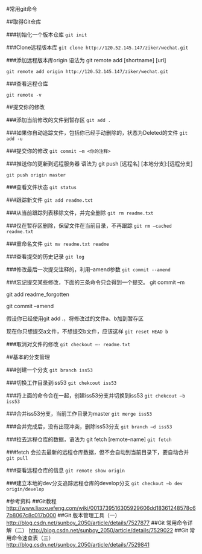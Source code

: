 #常用git命令

##取得Git仓库

###初始化一个版本仓库
`git init`

###Clone远程版本库
`git clone http://120.52.145.147/ziker/wechat.git`

###添加远程版本库origin
语法为 git remote add [shortname] [url]

`git remote add origin http://120.52.145.147/ziker/wechat.git`

###查看远程仓库

`git remote -v`

##提交你的修改

###添加当前修改的文件到暂存区
`git add .`

###如果你自动追踪文件，包括你已经手动删除的，状态为Deleted的文件
`git add -u`

###提交你的修改
`git commit –m <你的注释>`

###推送你的更新到远程服务器
语法为 git push [远程名] [本地分支]:[远程分支]

`git push origin master`

###查看文件状态
`git status`

###跟踪新文件
`git add readme.txt`

###从当前跟踪列表移除文件，并完全删除
`git rm readme.txt`

###仅在暂存区删除，保留文件在当前目录，不再跟踪
`git rm –cached readme.txt`

###重命名文件
`git mv readme.txt readme`

###查看提交的历史记录
`git log`

###修改最后一次提交注释的，利用–amend参数
`git commit --amend`

###忘记提交某些修改，下面的三条命令只会得到一个提交。
git commit –m <add readme.txt>

git add readme_forgotten

git commit –amend

假设你已经使用git add .，将修改过的文件a、b加到暂存区

现在你只想提交a文件，不想提交b文件，应该这样
`git reset HEAD b`

###取消对文件的修改
`git checkout –- readme.txt`

##基本的分支管理

###创建一个分支
`git branch iss53`

###切换工作目录到iss53
`git chekcout iss53`

###将上面的命令合在一起，创建iss53分支并切换到iss53
`git chekcout –b iss53`

###合并iss53分支，当前工作目录为master
`git merge iss53`

###合并完成后，没有出现冲突，删除iss53分支
`git branch –d iss53`

###拉去远程仓库的数据，语法为 git fetch [remote-name]
`git fetch`

###fetch 会拉去最新的远程仓库数据，但不会自动到当前目录下，要自动合并
`git pull`

###查看远程仓库的信息
`git remote show origin`

###建立本地的dev分支追踪远程仓库的develop分支
`git checkout –b dev origin/develop`


#参考资料
##Git教程
http://www.liaoxuefeng.com/wiki/0013739516305929606dd18361248578c67b8067c8c017b000
##Git 版本管理工具（一）
http://blog.csdn.net/sunboy_2050/article/details/7527877
##Git 常用命令详解（二）
http://blog.csdn.net/sunboy_2050/article/details/7529022
##Git 常用命令速查表（三）
http://blog.csdn.net/sunboy_2050/article/details/7529841
